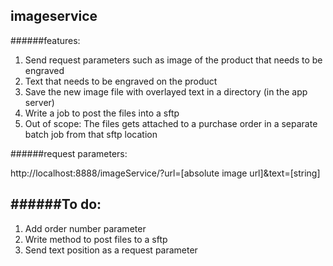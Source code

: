 ## imageservice

######features: 
1. Send request parameters such as image of the product that needs to be engraved 
2. Text that needs to be engraved on the product
3. Save the new image file with overlayed text in a directory (in the app server)
4. Write a job to post the files into a sftp
5. Out of scope: The files gets attached to a purchase order in a separate batch job from that sftp location

######request parameters:

http://localhost:8888/imageService/?url=[absolute image url]&text=[string]

######To do: 
------------------------------------------
1. Add order number parameter
2. Write method to post files to a sftp
3. Send text position as a request parameter 

